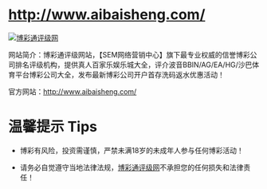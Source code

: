 <http://www.aibaisheng.com/>
========================

[![博彩通评级网](http://www.aibaisheng.com/LOGO.png)](http://www.aibaisheng.com/)

网站简介：博彩通评级网站，【SEM网络营销中心】旗下最专业权威的信誉博彩公司排名评级机构，提供真人百家乐娱乐城大全，评介波音BBIN/AG/EA/HG/沙巴体育平台博彩公司大全，发布最新博彩公司开户首存洗码返水优惠活动！

官方网站：<http://www.aibaisheng.com/>

# 温馨提示 Tips

* 博彩有风险，投资需谨慎，严禁未满18岁的未成年人参与任何博彩活动！

* 请务必自觉遵守当地法律法规，[博彩通评级网](http://www.aibaisheng.com/ "博彩通评级网")不承担您的任何损失和法律责任！
